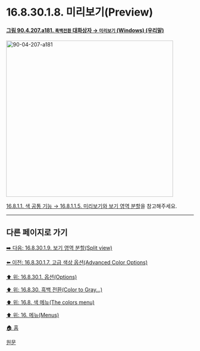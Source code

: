 # 16.8.30.1.8. 미리보기(Preview)

<a id="90-04-207-a181"></a>

#### [그림 90.4.207.a181. `흑백전환` 대화상자 → `미리보기` (Windows) (우리말)](./90-04-0207-color_to_gray.md#90-04-207-a181)
<img width="448" height="419" alt="90-04-207-a181" src="https://github.com/user-attachments/assets/a00025f1-8889-4326-8072-ae8799a38815" />

[16.8.1.1. 색 공통 기능 → 16.8.1.1.5. 미리보기와 보기 영역 분할](./16-08-01-01-05-preview_n_split_view.md)을 참고해주세요.

***

## 다른 페이지로 가기

[➡️ 다음: 16.8.30.1.9. 보기 영역 분할(Split view)](./16-08-30-01-09-split_view.md)

[⬅️ 이전: 16.8.30.1.7. 고급 색상 옵션(Advanced Color Options)](./16-08-30-01-07-advanced_color_options.md)

[⬆️ 위: 16.8.30.1. 옵션(Options)](./16-08-30-01-00-options.md)

[⬆️ 위: 16.8.30. 흑백 전환(Color to Gray…)](./16-08-30-00-color-to-gray.md)

[⬆️ 위: 16.8. 색 메뉴(The colors menu)](./16-08-00-the-colors-menu.md)

[⬆️ 위: 16. 메뉴(Menus)](./16-00-menus.md)

[🏠 홈](./00-home.md)

[원문](https://docs.gimp.org/2.10/ko/gimp-filter-c2g.html#idm32592)